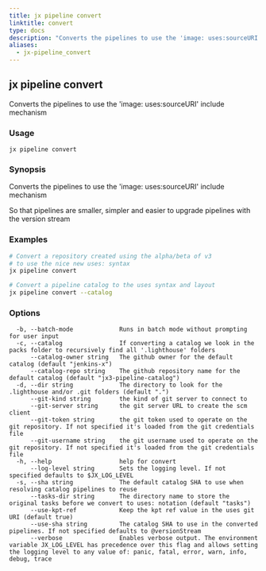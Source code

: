 ```yaml
---
title: jx pipeline convert
linktitle: convert
type: docs
description: "Converts the pipelines to use the 'image: uses:sourceURI' include mechanism"
aliases:
  - jx-pipeline_convert
---
```


## jx pipeline convert

Converts the pipelines to use the 'image: uses:sourceURI' include mechanism

### Usage

```
jx pipeline convert
```

### Synopsis

Converts the pipelines to use the 'image: uses:sourceURI' include mechanism
  
So that pipelines are smaller, simpler and easier to upgrade pipelines with the version stream

### Examples

  ```bash
  # Convert a repository created using the alpha/beta of v3
  # to use the nice new uses: syntax
  jx pipeline convert
  
  # Convert a pipeline catalog to the uses syntax and layout
  jx pipeline convert --catalog

  ```
### Options

```
  -b, --batch-mode             Runs in batch mode without prompting for user input
  -c, --catalog                If converting a catalog we look in the packs folder to recursively find all '.lighthouse' folders
      --catalog-owner string   The github owner for the default catalog (default "jenkins-x")
      --catalog-repo string    The github repository name for the default catalog (default "jx3-pipeline-catalog")
  -d, --dir string             The directory to look for the .lighthouse and/or .git folders (default ".")
      --git-kind string        the kind of git server to connect to
      --git-server string      the git server URL to create the scm client
      --git-token string       the git token used to operate on the git repository. If not specified it's loaded from the git credentials file
      --git-username string    the git username used to operate on the git repository. If not specified it's loaded from the git credentials file
  -h, --help                   help for convert
      --log-level string       Sets the logging level. If not specified defaults to $JX_LOG_LEVEL
  -s, --sha string             The default catalog SHA to use when resolving catalog pipelines to reuse
      --tasks-dir string       The directory name to store the original tasks before we convert to uses: notation (default "tasks")
      --use-kpt-ref            Keep the kpt ref value in the uses git URI (default true)
      --use-sha string         The catalog SHA to use in the converted pipelines. If not specified defaults to @versionStream
      --verbose                Enables verbose output. The environment variable JX_LOG_LEVEL has precedence over this flag and allows setting the logging level to any value of: panic, fatal, error, warn, info, debug, trace
```

